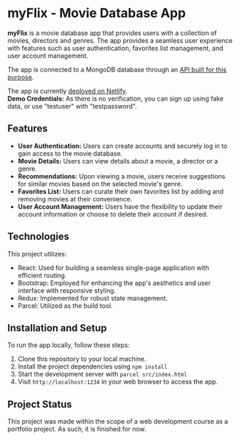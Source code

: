 # myFlix - Movie Database App

**myFlix** is a movie database app that provides users with a collection of movies, directors and genres. The app provides a seamless user experience with features such as user authentication, favorites list management, and user account management.

The app is connected to a MongoDB database through an [API built for this purpose](https://github.com/KatGaertner/movie_api).

The app is currently [deployed on Netlify](https://myflix-27.netlify.app/).  
**Demo Credentials:** As there is no verification, you can sign up using fake data, or use "testuser" with "testpassword".

## Features

- **User Authentication:** Users can create accounts and securely log in to gain access to the movie database.
- **Movie Details:** Users can view details about a movie, a director or a genre.
- **Recommendations:** Upon viewing a movie, users receive suggestions for similar movies based on the selected movie's genre.
- **Favorites List:** Users can curate their own favorites list by adding and removing movies at their convenience.
- **User Account Management:** Users have the flexibility to update their account information or choose to delete their account if desired.

## Technologies

This project utilizes:

- React: Used for building a seamless single-page application with efficient routing.
- Bootstrap: Employed for enhancing the app's aesthetics and user interface with responsive styling.
- Redux: Implemented for robust state management.
- Parcel: Utilized as the build tool.

## Installation and Setup

To run the app locally, follow these steps:

1. Clone this repository to your local machine.
2. Install the project dependencies using `npm install`
3. Start the development server with `parcel src/index.html`
4. Visit `http://localhost:1234` in your web browser to access the app.

## Project Status

This project was made within the scope of a web development course as a portfolio project. As such, it is finished for now.
